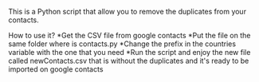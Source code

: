 This is a Python script that allow you to remove the duplicates from your contacts.

How to use it?
*Get the CSV file from google contacts
*Put the file on the same folder where is contacts.py
*Change the prefix in the countries variable with the one that you need
*Run the script and enjoy the new file called newContacts.csv that is without the duplicates and it's ready to be imported on google contacts